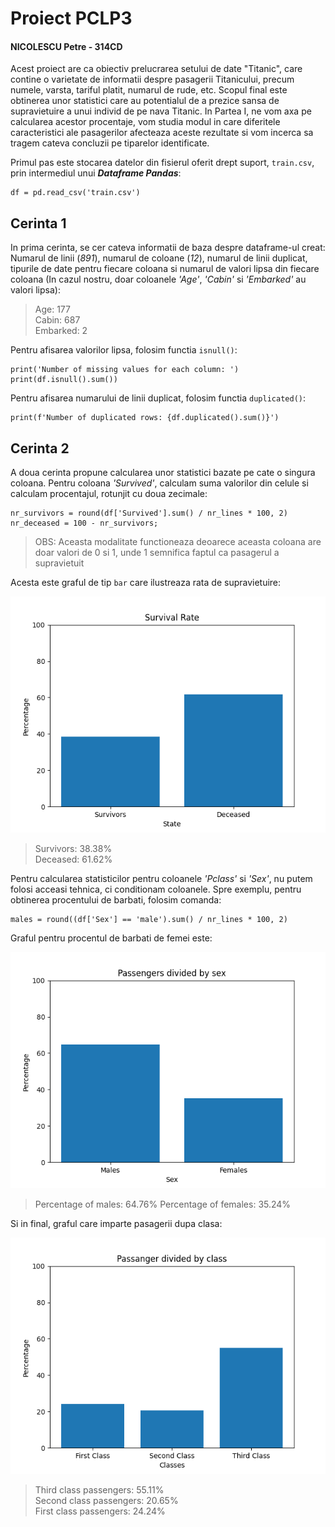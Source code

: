 # Proiect PCLP3

#### NICOLESCU Petre - 314CD

Acest proiect are ca obiectiv prelucrarea setului de date "Titanic", care contine o varietate 
de informatii despre pasagerii Titanicului, precum numele, varsta, tariful platit, numarul de
rude, etc. Scopul final este obtinerea unor statistici care au potentialul de a prezice sansa
de supravietuire a unui individ de pe nava Titanic. In Partea I, ne vom axa pe calcularea acestor
procentaje, vom studia modul in care diferitele caracteristici ale pasagerilor afecteaza aceste
rezultate si vom incerca sa tragem cateva concluzii pe tiparelor identificate.

Primul pas este stocarea datelor din fisierul oferit drept suport, `train.csv`, prin intermediul
unui ***Dataframe Pandas***:
```
df = pd.read_csv('train.csv')
```

## Cerinta 1

In prima cerinta, se cer cateva informatii de baza despre dataframe-ul creat: Numarul de linii
(_891_), numarul de coloane (_12_), numarul de linii duplicat, tipurile de date pentru fiecare
coloana si numarul de valori lipsa din fiecare coloana (In cazul nostru, doar coloanele *'Age'*,
*'Cabin'* si *'Embarked'* au valori lipsa):
> Age: 177  
> Cabin: 687  
> Embarked: 2  

Pentru afisarea valorilor lipsa, folosim functia `isnull()`:
```
print('Number of missing values for each column: ')  
print(df.isnull().sum())  
```
Pentru afisarea numarului de linii duplicat, folosim functia `duplicated()`:
```
print(f'Number of duplicated rows: {df.duplicated().sum()}')
```

## Cerinta 2

A doua cerinta propune calcularea unor statistici bazate pe cate o singura coloana.
Pentru coloana *'Survived'*, calculam suma valorilor din celule si calculam procentajul, rotunjit
cu doua zecimale:
```
nr_survivors = round(df['Survived'].sum() / nr_lines * 100, 2)
nr_deceased = 100 - nr_survivors;
```
> OBS: Aceasta modalitate functioneaza deoarece aceasta coloana are doar valori de 0 si 1, unde
> 1 semnifica faptul ca pasagerul a supravietuit

Acesta este graful de tip `bar` care ilustreaza rata de supravietuire:

![Survival Graph!](/ParteaI/Surse/Task2_SurvivalGraph.png "Survival Graph")

> Survivors: 38.38%  
> Deceased: 61.62%

Pentru calcularea statisticilor pentru coloanele *'Pclass'* si *'Sex'*, nu putem folosi acceasi
tehnica, ci conditionam coloanele. Spre exemplu, pentru obtinerea procentului de barbati, folosim
comanda:
```
males = round((df['Sex'] == 'male').sum() / nr_lines * 100, 2)
```

Graful pentru procentul de barbati de femei este:

![Gender Graph!](/ParteaI/Surse/Task2_GenderGraph.png "Gender Graph")

> Percentage of males: 64.76%
> Percentage of females: 35.24%

Si in final, graful care imparte pasagerii dupa clasa:

![Class Graph!](/ParteaI/Surse/Task2_ClassGraph.png "Class Graph")

> Third class passengers: 55.11%  
> Second class passengers: 20.65%  
> First class passengers: 24.24%